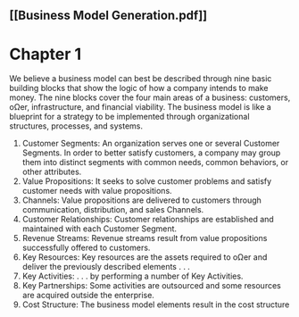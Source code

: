 [[Business Model Generation.pdf]]
-------
# Chapter 1
We believe a business model can best be described through nine basic building blocks that show the logic of how a company intends to make money. The nine blocks cover the four main areas of a business: customers, oΩer, infrastructure, and financial viability. The business model is like a blueprint for a strategy to be implemented through organizational structures, processes, and systems.

1. Customer Segments: An organization serves one or several Customer Segments. In order to better satisfy customers, a company may group them into distinct segments with common needs, common behaviors, or other attributes. 
2. Value Propositions: It seeks to solve customer problems and satisfy customer needs with value propositions.
3. Channels: Value propositions are delivered to customers through communication, distribution, and sales Channels.
4. Customer Relationships: Customer relationships are established and maintained with each Customer Segment.
5. Revenue Streams: Revenue streams result from value propositions successfully offered to customers.
6. Key Resources: Key resources are the assets required to oΩer and deliver the previously described elements . . .
7. Key Activities: . . . by performing a number of Key Activities.
8. Key Partnerships: Some activities are outsourced and some resources are acquired outside the enterprise.
9. Cost Structure: The business model elements result in the cost structure


